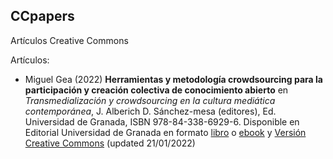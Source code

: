 ## CCpapers
Artículos Creative Commons 




Artículos:

* Miguel Gea (2022) **Herramientas y metodología crowdsourcing para la participación y creación colectiva de conocimiento abierto** en *Transmedialización y crowdsourcing en la cultura mediática contemporánea*, J. Alberich D.  Sánchez-mesa (editores),  Ed. Universidad de Granada, ISBN 978-84-338-6929-6. 
 Disponible en Editorial Universidad de Granada en formato [libro](https://editorial.ugr.es/static/Emanagement/*/detalle_libro/transmedializacion-y-crowdsourcing-en-la-cultura-mediatica-conte) o  [ebook](https://editorial.ugr.es/static/Emanagement/*/detalle_libro/e-book-1000-e-transmedializacion-y-crowdsourcing-en-la-cultura-m) y [Versión Creative Commons](https://github.com/mgea/CCpapers/blob/main/MetodologiaCrowdsourcing/readme.md) (updated 21/01/2022)



